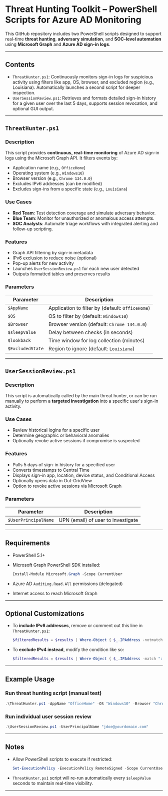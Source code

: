 # Threat Hunting Toolkit – PowerShell Scripts for Azure AD Monitoring

This GitHub repository includes two PowerShell scripts designed to support real-time **threat hunting**, **adversary simulation**, and **SOC-level automation** using **Microsoft Graph** and **Azure AD sign-in logs**.

---

## Contents

* `ThreatHunter.ps1`: Continuously monitors sign-in logs for suspicious activity using filters like app, OS, browser, and excluded region (e.g., Louisiana). Automatically launches a second script for deeper inspection.
* `UserSessionReview.ps1`: Retrieves and formats detailed sign-in history for a given user over the last 5 days, supports session revocation, and optional GUI output.

---

## `ThreatHunter.ps1`

### Description

This script provides **continuous, real-time monitoring** of Azure AD sign-in logs using the Microsoft Graph API. It filters events by:

* Application name (e.g., `OfficeHome`)
* Operating system (e.g., `Windows10`)
* Browser version (e.g., `Chrome 134.0.0`)
* Excludes IPv6 addresses (can be modified)
* Excludes sign-ins from a specific state (e.g., `Louisiana`)

### Use Cases

* **Red Team**: Test detection coverage and simulate adversary behavior.
* **Blue Team**: Monitor for unauthorized or anomalous access attempts.
* **SOC Analysts**: Automate triage workflows with integrated alerting and follow-up scripting.

### Features

* Graph API filtering by sign-in metadata
* IPv6 exclusion to reduce noise (optional)
* Pop-up alerts for new activity
* Launches `UserSessionReview.ps1` for each new user detected
* Outputs formatted tables and preserves results

### Parameters

| Parameter        | Description                                      |
| ---------------- | ------------------------------------------------ |
| `$AppName`       | Application to filter by (default: `OfficeHome`) |
| `$OS`            | OS to filter by (default: `Windows10`)           |
| `$Browser`       | Browser version (default: `Chrome 134.0.0`)      |
| `$sleepValue`    | Delay between checks (in seconds)                |
| `$lookback`      | Time window for log collection (minutes)         |
| `$ExcludedState` | Region to ignore (default: `Louisiana`)          |

---

## `UserSessionReview.ps1`

### Description

This script is automatically called by the main threat hunter, or can be run manually to perform a **targeted investigation** into a specific user's sign-in activity.

### Use Cases

* Review historical logins for a specific user
* Determine geographic or behavioral anomalies
* Optionally revoke active sessions if compromise is suspected

### Features

* Pulls 5 days of sign-in history for a specified user
* Converts timestamps to Central Time
* Displays sign-in app, location, device status, and Conditional Access
* Optionally opens data in Out-GridView
* Option to revoke active sessions via Microsoft Graph

### Parameters

| Parameter            | Description                        |
| -------------------- | ---------------------------------- |
| `$UserPrincipalName` | UPN (email) of user to investigate |

---

## Requirements

* PowerShell 5.1+
* Microsoft Graph PowerShell SDK installed:

  ```powershell
  Install-Module Microsoft.Graph -Scope CurrentUser
  ```
* Azure AD `AuditLog.Read.All` permissions (delegated)
* Internet access to reach Microsoft Graph

---

## Optional Customizations

* To **include IPv6 addresses**, remove or comment out this line in `ThreatHunter.ps1`:

  ```powershell
  $filteredResults = $results | Where-Object { $_.IPAddress -notmatch ":" }
  ```

* To **exclude IPv4 instead**, modify the condition like so:

  ```powershell
  $filteredResults = $results | Where-Object { $_.IPAddress -match ":" }
  ```

---

## Example Usage

### Run threat hunting script (manual test)

```powershell
.\ThreatHunter.ps1 -AppName "OfficeHome" -OS "Windows10" -Browser "Chrome 134.0.0" -ExcludedState "Louisiana" -sleepValue 60 -lookback 30
```

### Run individual user session review

```powershell
.\UserSessionReview.ps1 -UserPrincipalName "jdoe@yourdomain.com"
```

---

## Notes

* Allow PowerShell scripts to execute if restricted:

  ```powershell
  Set-ExecutionPolicy -ExecutionPolicy RemoteSigned -Scope CurrentUser
  ```

* `ThreatHunter.ps1` script will re-run automatically every `$sleepValue` seconds to maintain real-time visibility.

---

